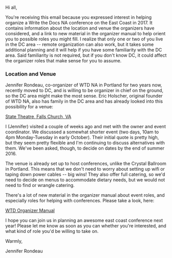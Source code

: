 Hi all,

You're receiving this email because you expressed interest in helping organize a Write the Docs NA conference 
on the East Coast in 2017. It contains information about the location and venue the organizers have considered, 
and a link to new material in the organizer manual to help orient you to possible roles you might fill. 
I realize that only one or two of you live in the DC area -- remote organization can also work, 
but it takes some additional planning and it will help if you have some familiarity with the DC area. 
Said familiarity is not required, but if you don't know DC, it could affect the organizer roles that 
make sense for you to assume.

### Location and Venue

Jennifer Rondeau, co-organizer of WTD NA in Portland for two years now, recently moved to DC, 
and is willing to be organizer in chief on the ground, so the DC area might make the most sense. 
Eric Holscher, original founder of WTD NA, also has family in the DC area and has already looked into 
this possibility for a venue:

[State Theatre, Falls Church, VA](http://www.thestatetheatre.com/index.xml)

I (Jennifer) visited a couple of weeks ago and met with the owner and event coordinator. 
We discussed a somewhat shorter event (two days, 10am to 4pm Monday-Tuesday in early October). 
Their initial quote is pretty high, but they seem pretty flexible and I'm continuing to discuss 
alternatives with them. We've been asked, though, to decide on dates by the end of summer 2016.

The venue is already set up to host conferences, unlike the Crystal Ballroom in Portland. 
This means that we don't need to worry about setting up wifi or taping down power cables -- big wins! 
They also offer full catering, so we'd need to decide on menus to accommodate dietary needs, 
but we would not need to find or wrangle catering.

There's a lot of new material in the organizer manual about event roles, and especially roles for 
helping with conferences. Please take a look, here:

[WTD Organizer Manual](http://organizer-manual.readthedocs.io/en/latest/confs/event-roles.html)

I hope you can join us in planning an awesome east coast conference next year! Please let me know 
as soon as you can whether you're interested, and what kind of role you'd be willing to take on.

Warmly,

Jennifer Rondeau








